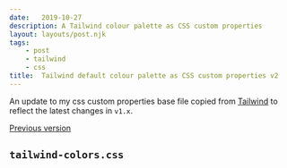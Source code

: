 ```yaml
---
date:   2019-10-27
description: A Tailwind colour palette as CSS custom properties
layout: layouts/post.njk
tags:
    - post
    - tailwind
    - css
title:  Tailwind default colour palette as CSS custom properties v2
---
```


An update to my css custom properties base file copied from [Tailwind](https://tailwindcss.com/docs/customizing-colors#default-color-palette) to reflect the latest changes in `v1.x`.

<p class="info">
    <a href="/posts/tailwind-default-color-palette-as-css-custom-properties/">Previous version</a>
</p>

## `tailwind-colors.css`

<script src="https://gist.github.com/ScottWhittaker/94729b2d4ae653f7303349eb09715940.js"></script>
